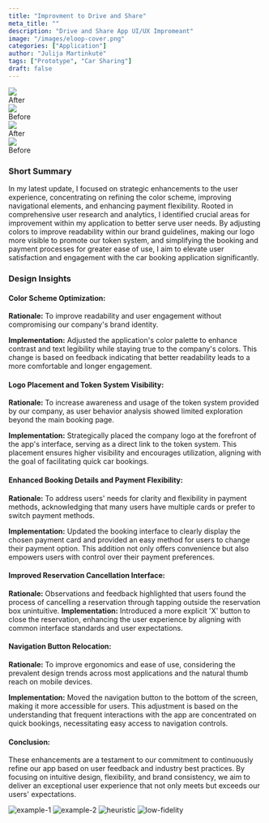 ```yaml
---
title: "Improvment to Drive and Share"
meta_title: ""
description: "Drive and Share App UI/UX Impromeant"
image: "/images/eloop-cover.png"
categories: ["Application"]
author: "Julija Martinkutė"
tags: ["Prototype", "Car Sharing"]
draft: false
---
```


<div class="mainSection">
    <div id="one" class="bal-container">
        <div class="bal-after">
            <img src="/images/eloop/after-1.png">
            <div class="bal-afterPosition afterLabel">
                After
            </div>
        </div> 
        <div class="bal-before">
            <div class="bal-before-inset">
                <img src="/images/eloop/before-1.png">
                <div class="bal-beforePosition beforeLabel">
                    Before
                </div>
            </div>
        </div> 
        <div class="bal-handle">
            <span class=" handle-left-arrow"></span>
            <span class="handle-right-arrow"></span>
        </div> 
    </div>
    <div id="two" class="bal-container">
        <div class="bal-after">
            <img src="/images/eloop/after-2.png">
            <div class="bal-afterPosition afterLabel">
                After
            </div>
        </div> 
        <div class="bal-before">
            <div class="bal-before-inset">
                <img src="/images/eloop/before-2.png">
                <div class="bal-beforePosition beforeLabel">
                    Before
                </div>
            </div>
        </div> 
        <div class="bal-handle">
            <span class=" handle-left-arrow"></span>
            <span class="handle-right-arrow"></span>
        </div> 
    </div>
</div>


### Short Summary
 In my latest update, I focused on strategic enhancements to the user experience, concentrating on refining the color scheme, improving navigational elements, and enhancing payment flexibility. Rooted in comprehensive user research and analytics, I identified crucial areas for improvement within my application to better serve user needs. By adjusting colors to improve readability within our brand guidelines, making our logo more visible to promote our token system, and simplifying the booking and payment processes for greater ease of use, I aim to elevate user satisfaction and engagement with the car booking application significantly.


### Design Insights  

#### Color Scheme Optimization:

**Rationale:** To improve readability and user engagement without compromising our company's brand identity.

**Implementation:** Adjusted the application's color palette to enhance contrast and text legibility while staying true to the company's colors. This change is based on feedback indicating that better readability leads to a more comfortable and longer engagement.

#### Logo Placement and Token System Visibility:

**Rationale:** To increase awareness and usage of the token system provided by our company, as user behavior analysis showed limited exploration beyond the main booking page.

**Implementation:** Strategically placed the company logo at the forefront of the app's interface, serving as a direct link to the token system. This placement ensures higher visibility and encourages utilization, aligning with the goal of facilitating quick car bookings.
 
#### Enhanced Booking Details and Payment Flexibility:

 **Rationale:** To address users' needs for clarity and flexibility in payment methods, acknowledging that many users have multiple cards or prefer to switch payment methods.

**Implementation:** Updated the booking interface to clearly display the chosen payment card and provided an easy method for users to change their payment option. This addition not only offers convenience but also empowers users with control over their payment preferences.

#### Improved Reservation Cancellation Interface:

**Rationale:** Observations and feedback highlighted that users found the process of cancelling a reservation through tapping outside the reservation box unintuitive.
**Implementation:** Introduced a more explicit 'X' button to close the reservation, enhancing the user experience by aligning with common interface standards and user expectations.

#### Navigation Button Relocation:

**Rationale:** To improve ergonomics and ease of use, considering the prevalent design trends across most applications and the natural thumb reach on mobile devices.

**Implementation:** Moved the navigation button to the bottom of the screen, making it more accessible for users. This adjustment is based on the understanding that frequent interactions with the app are concentrated on quick bookings, necessitating easy access to navigation controls.

#### Conclusion:

These enhancements are a testament to our commitment to continuously refine our app based on user feedback and industry best practices. By focusing on intuitive design, flexibility, and brand consistency, we aim to deliver an exceptional user experience that not only meets but exceeds our users' expectations.
 
![example-1](images/eloop-example-1.png)
![example-2](images/eloop-example-2.png)
![heuristic](images/eloop-heuristic-evaluation.png)
![low-fidelity](images/eloop-low-fidelity.png)
